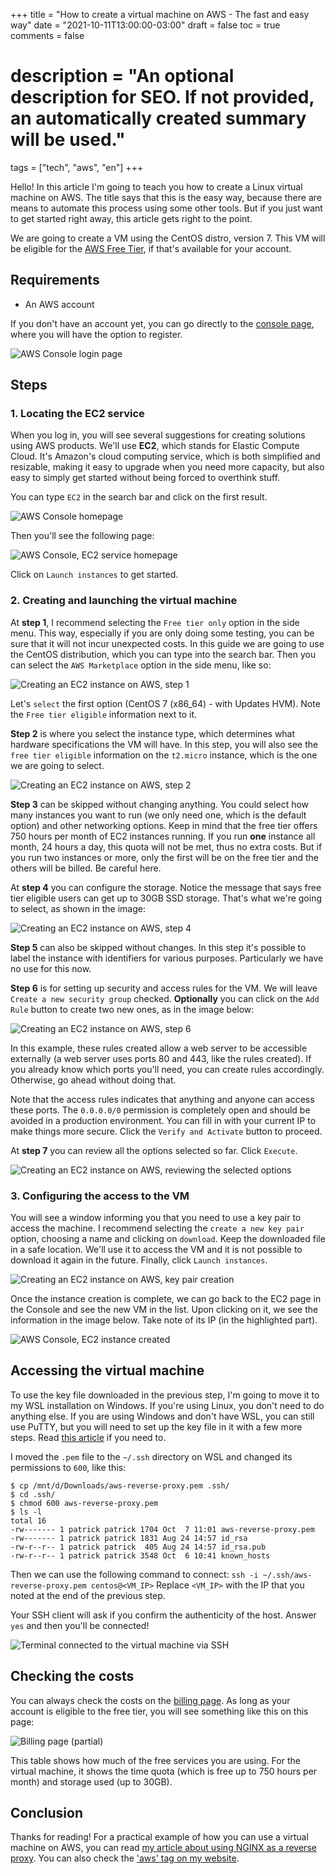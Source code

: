 +++
title = "How to create a virtual machine on AWS - The fast and easy way"
date = "2021-10-11T13:00:00-03:00"
draft = false
toc = true
comments = false
# description = "An optional description for SEO. If not provided, an automatically created summary will be used."

tags = ["tech", "aws", "en"]
+++

Hello! In this article I'm going to teach you how to create a Linux virtual machine on AWS. The title says that this is the easy way, because there are means to automate this process using some other tools. But if you just want to get started right away, this article gets right to the point.

We are going to create a VM using the CentOS distro, version 7. This VM will be eligible for the [AWS Free Tier](https://aws.amazon.com/free/), if that's available for your account.

## Requirements

- An AWS account

If you don't have an account yet, you can go directly to the [console page](https://console.aws.amazon.com/), where you will have the option to register.

![AWS Console login page](/images/aws-virtual-machine/img5.png)

## Steps

### 1. Locating the EC2 service

When you log in, you will see several suggestions for creating solutions using AWS products. We'll use **EC2**, which stands for Elastic Compute Cloud. It's Amazon's cloud computing service, which is both simplified and resizable, making it easy to upgrade when you need more capacity, but also easy to simply get started without being forced to overthink stuff.

You can type `EC2` in the search bar and click on the first result.

![AWS Console homepage](/images/aws-virtual-machine/img20.png)

Then you'll see the following page:

![AWS Console, EC2 service homepage](/images/aws-virtual-machine/img6.png)

Click on `Launch instances` to get started.

### 2. Creating and launching the virtual machine

At **step 1**, I recommend selecting the `Free tier only` option in the side menu. This way, especially if you are only doing some testing, you can be sure that it will not incur unexpected costs. In this guide we are going to use the CentOS distribution, which you can type into the search bar. Then you can select the `AWS Marketplace` option in the side menu, like so:

![Creating an EC2 instance on AWS, step 1](/images/aws-virtual-machine/img7.png)

Let's `select` the first option (CentOS 7 (x86_64) - with Updates HVM). Note the `Free tier eligible` information next to it.

**Step 2** is where you select the instance type, which determines what hardware specifications the VM will have. In this step, you will also see the `free tier eligible` information on the `t2.micro` instance, which is the one we are going to select.

![Creating an EC2 instance on AWS, step 2](/images/aws-virtual-machine/img9.png)

**Step 3** can be skipped without changing anything. You could select how many instances you want to run (we only need one, which is the default option) and other networking options. Keep in mind that the free tier offers 750 hours per month of EC2 instances running. If you run **one** instance all month, 24 hours a day, this quota will not be met, thus no extra costs. But if you run two instances or more, only the first will be on the free tier and the others will be billed. Be careful here.

At **step 4** you can configure the storage. Notice the message that says free tier eligible users can get up to 30GB SSD storage. That's what we're going to select, as shown in the image:

![Creating an EC2 instance on AWS, step 4](/images/aws-virtual-machine/img10.png)

**Step 5** can also be skipped without changes. In this step it's possible to label the instance with identifiers for various purposes. Particularly we have no use for this now.

**Step 6** is for setting up security and access rules for the VM. We will leave `Create a new security group` checked. **Optionally** you can click on the `Add Rule` button to create two new ones, as in the image below:

![Creating an EC2 instance on AWS, step 6](/images/aws-virtual-machine/img11.png)

In this example, these rules created allow a web server to be accessible externally (a web server uses ports 80 and 443, like the rules created). If you already know which ports you'll need, you can create rules accordingly. Otherwise, go ahead without doing that.

Note that the access rules indicates that anything and anyone can access these ports. The `0.0.0.0/0` permission is completely open and should be avoided in a production environment. You can fill in with your current IP to make things more secure. Click the `Verify and Activate` button to proceed.

At **step 7** you can review all the options selected so far. Click `Execute`.

![Creating an EC2 instance on AWS, reviewing the selected options](/images/aws-virtual-machine/img12.png)

### 3. Configuring the access to the VM

You will see a window informing you that you need to use a key pair to access the machine. I recommend selecting the `create a new key pair` option, choosing a name and clicking on `download`. Keep the downloaded file in a safe location. We'll use it to access the VM and it is not possible to download it again in the future. Finally, click `Launch instances`.

![Creating an EC2 instance on AWS, key pair creation](/images/aws-virtual-machine/img13.png)

Once the instance creation is complete, we can go back to the EC2 page in the Console and see the new VM in the list. Upon clicking on it, we see the information in the image below. Take note of its IP (in the highlighted part).

![AWS Console, EC2 instance created](/images/aws-virtual-machine/img14.png)

## Accessing the virtual machine

To use the key file downloaded in the previous step, I'm going to move it to my WSL installation on Windows. If you're using Linux, you don't need to do anything else. If you are using Windows and don't have WSL, you can still use PuTTY, but you will need to set up the key file in it with a few more steps. Read [this article](https://www.rosehosting.com/blog/how-to-use-a-private-key-and-putty-to-log-into-your-server-securely/) if you need to.

I moved the `.pem` file to the `~/.ssh` directory on WSL and changed its permissions to `600`, like this:

```
$ cp /mnt/d/Downloads/aws-reverse-proxy.pem .ssh/
$ cd .ssh/
$ chmod 600 aws-reverse-proxy.pem
$ ls -l
total 16
-rw------- 1 patrick patrick 1704 Oct  7 11:01 aws-reverse-proxy.pem
-rw------- 1 patrick patrick 1831 Aug 24 14:57 id_rsa
-rw-r--r-- 1 patrick patrick  405 Aug 24 14:57 id_rsa.pub
-rw-r--r-- 1 patrick patrick 3548 Oct  6 10:41 known_hosts
```

Then we can use the following command to connect:
`ssh -i ~/.ssh/aws-reverse-proxy.pem centos@<VM_IP>`
Replace `<VM_IP>` with the IP that you noted at the end of the previous step.

Your SSH client will ask if you confirm the authenticity of the host. Answer `yes` and then you'll be connected!

![Terminal connected to the virtual machine via SSH](/images/aws-virtual-machine/img19.png)

## Checking the costs

You can always check the costs on the [billing page](https://console.aws.amazon.com/billing/). As long as your account is eligible to the free tier, you will see something like this on this page:

![Billing page (partial)](/images/aws-virtual-machine/img21.png)

This table shows how much of the free services you are using. For the virtual machine, it shows the time quota (which is free up to 750 hours per month) and storage used (up to 30GB).

## Conclusion

Thanks for reading! For a practical example of how you can use a virtual machine on AWS, you can read [my article about using NGINX as a reverse proxy](/en/blog/2021/10/reverse-proxy/). You can also check the ['aws' tag on my website](/en/tags/aws).
